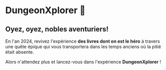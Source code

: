 # DungeonXplorer 🏰

## Oyez, oyez, nobles aventuriers! 

En l'an 2024, revivez l'expérience **des livres dont on est le héro** à travers une quête épique qui vous transportera dans les temps anciens où la pitié était absente.

Alors n'attendez plus et lancez-vous dans l'expérience **DungeonXplorer** ! 


